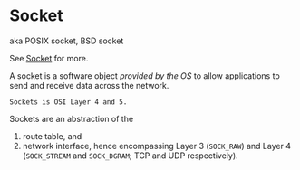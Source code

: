 # Socket

aka POSIX socket, BSD socket

See [Socket](https://remykarem.github.io/books/os-book/socket.html) for more.

A socket is a software object _provided by the OS_ to allow applications to send and receive data across the network.

~~~admonish info title="OSI model"
Sockets is OSI Layer 4 and 5.
~~~

Sockets are an abstraction of the
1. route table, and
2. network interface,
hence encompassing Layer 3 (`SOCK_RAW`) and Layer 4 (`SOCK_STREAM` and `SOCK_DGRAM`; TCP and UDP respectively).
